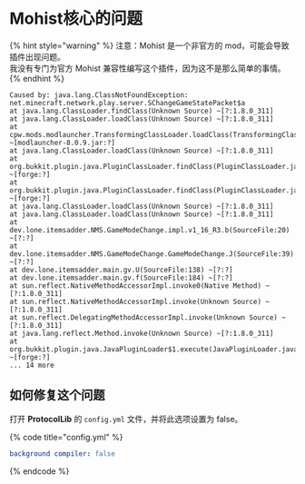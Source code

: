 # Mohist核心的问题

{% hint style="warning" %}
注意：Mohist 是一个非官方的 mod，可能会导致插件出现问题。\
我没有专门为官方 Mohist 兼容性编写这个插件，因为这不是那么简单的事情。
{% endhint %}

```
Caused by: java.lang.ClassNotFoundException: net.minecraft.network.play.server.SChangeGameStatePacket$a
at java.lang.ClassLoader.findClass(Unknown Source) ~[?:1.8.0_311]
at java.lang.ClassLoader.loadClass(Unknown Source) ~[?:1.8.0_311]
at cpw.mods.modlauncher.TransformingClassLoader.loadClass(TransformingClassLoader.java:106) ~[modlauncher-8.0.9.jar:?]
at java.lang.ClassLoader.loadClass(Unknown Source) ~[?:1.8.0_311]
at org.bukkit.plugin.java.PluginClassLoader.findClass(PluginClassLoader.java:170) ~[forge:?]
at org.bukkit.plugin.java.PluginClassLoader.findClass(PluginClassLoader.java:121) ~[forge:?]
at java.lang.ClassLoader.loadClass(Unknown Source) ~[?:1.8.0_311]
at java.lang.ClassLoader.loadClass(Unknown Source) ~[?:1.8.0_311]
at dev.lone.itemsadder.NMS.GameModeChange.impl.v1_16_R3.b(SourceFile:20) ~[?:?]
at dev.lone.itemsadder.NMS.GameModeChange.GameModeChange.J(SourceFile:39) ~[?:?]
at dev.lone.itemsadder.main.gv.U(SourceFile:138) ~[?:?]
at dev.lone.itemsadder.main.gv.f(SourceFile:184) ~[?:?]
at sun.reflect.NativeMethodAccessorImpl.invoke0(Native Method) ~[?:1.8.0_311]
at sun.reflect.NativeMethodAccessorImpl.invoke(Unknown Source) ~[?:1.8.0_311]
at sun.reflect.DelegatingMethodAccessorImpl.invoke(Unknown Source) ~[?:1.8.0_311]
at java.lang.reflect.Method.invoke(Unknown Source) ~[?:1.8.0_311]
at org.bukkit.plugin.java.JavaPluginLoader$1.execute(JavaPluginLoader.java:315) ~[forge:?]
... 14 more
```

## 如何修复这个问题

打开 **ProtocolLib** 的 `config.yml` 文件，并将此选项设置为 false。

{% code title="config.yml" %}
```yaml
background compiler: false
```
{% endcode %}
